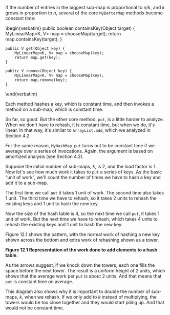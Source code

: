 If the number of entries in the biggest sub-map is proportional to $n/k$, and $k$ grows in proportion to $n$, several of the core `MyBetterMap` methods become constant time:

\begin{verbatim}
    public boolean containsKey(Object target) {
        MyLinearMap<K, V> map = chooseMap(target);
        return map.containsKey(target);
    }

    public V get(Object key) {
        MyLinearMap<K, V> map = chooseMap(key);
        return map.get(key);
    }

    public V remove(Object key) {
        MyLinearMap<K, V> map = chooseMap(key);
        return map.remove(key);
    }
\end{verbatim}

Each method hashes a key, which is constant time, and then invokes a method on a sub-map, which is constant time.


So far, so good. But the other core method, `put`, is a little harder to analyze. When we don't have to rehash, it is constant time, but when we do, it's linear. In that way, it's similar to `ArrayList.add`, which we analyzed in Section 4.2.


For the same reason, `MyHashMap.put` turns out to be constant time if we average over a series of invocations. Again, the argument is based on amortized analysis  (see Section 4.2).


Suppose the initial number of sub-maps, $k$, is 2, and the load factor is 1. Now let's see how much work it takes to `put` a series of keys. As the basic “unit of work”, we'll count the number of times we have to hash a key and add it to a sub-map.


The first time we call `put` it takes 1 unit of work. The second time also takes 1 unit. The third time we have to rehash, so it takes 2 units to rehash the existing keys and 1 unit to hash the new key.

Now the size of the hash table is 4, so the next time we call `put`, it takes 1 unit of work. But the next time we have to rehash, which takes 4 units to rehash the existing keys and 1 unit to hash the new key.


Figure 12.1 shows the pattern, with the normal work of hashing a new key shown across the bottom and extra work of rehashing shown as a tower.



**Figure 12.1 Representation of the work done to add elements to a hash table.**

As the arrows suggest, if we knock down the towers, each one fills the space before the next tower. The result is a uniform height of 2 units, which shows that the average work per `put` is about 2 units. And that means that `put` is constant time on average.

This diagram also shows why it is important to double the number of sub-maps, $k$, when we rehash. If we only add to $k$ instead of multiplying, the towers would be too close together and they would start piling up. And that would not be constant time.